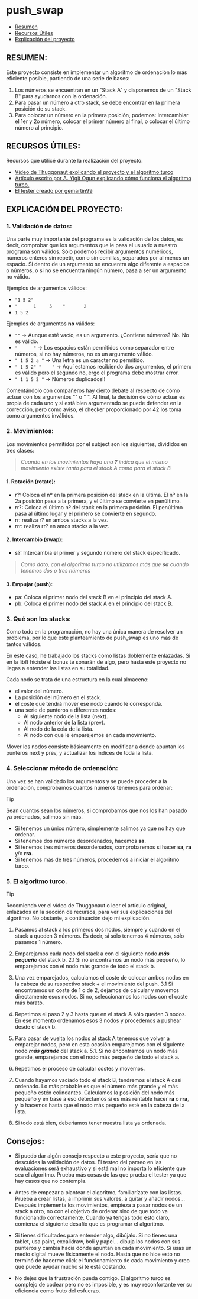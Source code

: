 # push_swap
- [Resumen](#resumen)
- [Recursos Útiles](#recursos-útiles)
- [Explicación del proyecto](#explicación-del-proyecto)
## RESUMEN:
Este proyecto consiste en implementar un algoritmo de ordenación lo más eficiente posible, partiendo de una serie de bases:

1. Los números se encuentran en un "Stack A" y disponemos de un "Stack B" para ayudarnos con la ordenación.
2. Para pasar un número a otro stack, se debe encontrar en la primera posición de su stack.
3. Para colocar un número en la primera posición, podemos: Intercambiar el 1er y 2o número, colocar el primer número al final, o colocar el último número al principio.

## RECURSOS ÚTILES:

Recursos que utilicé durante la realización del proyecto:
- [Video de Thuggonaut explicando el proyecto y el algoritmo turco](https://www.youtube.com/watch?v=wRvipSG4Mmk)
- [Artículo escrito por A. Yigit Ogun explicando cómo funciona el algoritmo turco.](https://medium.com/@ayogun/push-swap-c1f5d2d41e97)
- [El tester creado por gemartin99](https://github.com/gemartin99/Push-Swap-Tester)

## EXPLICACIÓN DEL PROYECTO:
### 1. Validación de datos:
Una parte muy importante del programa es la validación de los datos, es decir, comprobar que los argumentos que le pasa el usuario a nuestro programa son válidos.
Sólo podemos recibir argumentos numéricos, números enteros sin repetir, con o sin comillas, separados por al menos un espacio. Si dentro de un argumento se encuentra algo diferente a espacios o números, o si no se encuentra ningún número, pasa a ser un argumento no válido.

Ejemplos de argumentos válidos:
- `"1 5 2"`
- `"      1     5    "       2`
- `1 5 2`

Ejemplos de argumentos **no** válidos:
- `""` -> Aunque esté vacío, es un argumento. ¿Contiene números? No. No es válido.
- `"      "` -> Los espacios están permitidos como separador entre números, si no hay números, no es un argumento válido.
- `" 1 5 2 a "` -> Una letra es un caracter no permitido.
- `" 1 5 2" "    "` -> Aquí estamos recibiendo dos argumentos, el primero es válido pero el segundo no, ergo el programa debe mostrar error.
- `" 1 1 5 2 "` -> Números duplicados!!

Comentándolo con compañeros hay cierto debate al respecto de cómo actuar con los argumentos "" o "    ". Al final, la decisión de cómo actuar es propia de cada uno y si está bien argumentado se puede defender en la corrección, pero como aviso, el checker proporcionado por 42 los toma como argumentos inválidos.

### 2. Movimientos:
Los movimientos permitidos por el subject son los siguientes, divididos en tres clases:

>*Cuando en los movimientos haya una **?** indica que el mismo movimiento existe tanto para el stack A como para el stack B*

#### 1. Rotación (rotate):
- r?: Coloca el nº en la primera posición del stack en la última. El nº en la 2a posición pasa a la primera, y el último se convierte en penúltimo.
- rr?: Coloca el último nº del stack en la primera posición. El penúltimo pasa al último lugar y el primero se convierte en segundo.
- rr: realiza r? en ambos stacks a la vez.
- rrr: realiza rr? en amos stacks a  la vez.

#### 2. Intercambio (swap):
- s?: Intercambia el primer y segundo número del stack especificado.
>*Como dato, con el algoritmo turco no utilizamos más que **sa** cuando tenemos dos o tres números*

#### 3. Empujar (push):
- pa: Coloca el primer nodo del stack B en el principio del stack A.
- pb: Coloca el primer nodo del stack A en el principio del stack B.

### 3. Qué son los stacks:
Como todo en la programación, no hay una única manera de resolver un problema, por lo que este planteamiento de push_swap es uno más de tantos válidos.

En este caso, he trabajado los stacks como listas doblemente enlazadas. Si en la libft hiciste el bonus te sonarán de algo, pero hasta este proyecto no llegas a entender las listas en su totalidad.

Cada nodo se trata de una estructura en la cual almaceno:
- el valor del número.
- La posición del número en el stack.
- el coste que tendrá mover ese nodo cuando le corresponda.
- una serie de punteros a diferentes nodos:
   - Al siguiente nodo de la lista (next).
   - Al nodo anterior de la lista (prev).
   - Al nodo de la cola de la lista.
   - Al nodo con que le emparejemos en cada movimiento.

Mover los nodos consiste básicamente en modificar a donde apuntan los punteros next y prev, y actualizar los índices de toda la lista.


### 4. Seleccionar método de ordenación:
Una vez se han validado los argumentos y se puede proceder a la ordenación, comprobamos cuantos números tenemos para ordenar:

> [!TIP]
> Sean cuantos sean los números, si comprobamos que nos los han pasado ya ordenados, salimos sin más.

- Si tenemos un único número, simplemente salimos ya que no hay que ordenar.
- Si tenemos dos números desordenados, hacemos **sa**.
- Si tenemos tres números desordenados, comprobaremos si hacer **sa**, **ra** y/o **rra**.
- Si tenemos más de tres números, procedemos a iniciar el algoritmo turco.

### 5. El algoritmo turco.

> [!TIP]
> Recomiendo ver el vídeo de Thuggonaut o leer el artículo original, enlazados en la sección de recursos, para ver sus explicaciones del algoritmo. No obstante, a continuación dejo mi explicación.

1. Pasamos al stack a los primeros dos nodos, siempre y cuando en el stack a queden 3 números. Es decir, si sólo tenemos 4 números, sólo pasamos 1 número.

2. Emparejamos cada nodo del stack a con el siguiente nodo ***más pequeño*** del stack b.
     2.1 Si no encontramos un nodo más pequeño, lo emparejamos con el nodo más grande de todo el stack b.

3. Una vez emparejados, calculamos el coste de colocar ambos nodos en la cabeza de su respectivo stack + el movimiento del push.
     3.1 Si encontramos un coste de 1 o de 2, dejamos de calcular y movemos directamente esos nodos. Si no, seleccionamos los nodos con el coste más barato.

4. Repetimos el paso 2 y 3 hasta que en el stack A sólo queden 3 nodos. En ese momento ordenamos esos 3 nodos y procedemos a pushear desde el stack b.

5. Para pasar de vuelta los nodos al stack A tenemos que volver a emparejar nodos, pero en esta ocasión emparejamos con el siguiente nodo ***más grande*** del stack a.
     5.1. Si no encontramos un nodo más grande, emparejamos con el nodo más pequeño de todo el stack a.

6. Repetimos el proceso de calcular costes y movemos.

7. Cuando hayamos vaciado todo el stack B, tendremos el stack A casi ordenado. Lo más probable es que el número más grande y el más pequeño estén colindantes. Calculamos la posición del nodo más pequeño y en base a eso detectamos si es más rentable hacer **ra** o **rra**, y lo hacemos hasta que el nodo más pequeño esté en la cabeza de la lista.

8. Si todo está bien, deberíamos tener nuestra lista ya ordenada.

## Consejos:

- Si puedo dar algún consejo respecto a este proyecto, sería que no descuides la validación de datos. El testeo del parseo en las evaluaciones será exhaustivo y si está mal no importa lo eficiente que sea el algoritmo. Prueba más cosas de las que prueba el tester ya que hay casos que no contempla.

- Antes de empezar a plantear el algoritmo, familiarízate con las listas. Prueba a crear listas, a imprimir sus valores, a quitar y añadir nodos... Después implementa los movimientos, empieza a pasar nodos de un stack a otro, no con el objetivo de ordenar sino de que todo va funcionando correctamente. Cuando ya tengas todo esto claro, comienza el siguiente desafío que es programar el algoritmo.

- Si tienes dificultades para entender algo, dibújalo. Si no tienes una tablet, usa paint, excalidraw, boli y papel... dibuja los nodos con sus punteros y cambia hacia donde apuntan en cada movimiento. Si usas un medio digital mueve físicamente el nodo. Hasta que no hice esto no terminó de hacerme click el funcionamiento de cada movimiento y creo que puede ayudar mucho si te está costando.

- No dejes que la frustración pueda contigo. El algoritmo turco es complejo de codear pero no es imposible, y es muy reconfortante ver su eficiencia como fruto del esfuerzo.

